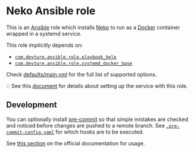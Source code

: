 <!--
SPDX-FileCopyrightText: 2023 Slavi Pantaleev
SPDX-FileCopyrightText: 2024 Julian-Samuel Gebühr
SPDX-FileCopyrightText: 2025 Suguru Hirahara

SPDX-License-Identifier: AGPL-3.0-or-later
-->

# Neko Ansible role

This is an [Ansible](https://www.ansible.com/) role which installs [Neko](https://neko.m1k1o.net/) to run as a [Docker](https://www.docker.com/) container wrapped in a systemd service.

This role *implicitly* depends on:

- [`com.devture.ansible.role.playbook_help`](https://github.com/devture/com.devture.ansible.role.playbook_help)
- [`com.devture.ansible.role.systemd_docker_base`](https://github.com/devture/com.devture.ansible.role.systemd_docker_base)

Check [defaults/main.yml](defaults/main.yml) for the full list of supported options.

💡 See this [document](docs/configuring-neko.md) for details about setting up the service with this role.

## Development

You can optionally install [pre-commit](https://pre-commit.com/) so that simple mistakes are checked and noticed before changes are pushed to a remote branch. See [`.pre-commit-config.yaml`](./.pre-commit-config.yaml) for which hooks are to be executed.

See [this section](https://pre-commit.com/#usage) on the official documentation for usage.
